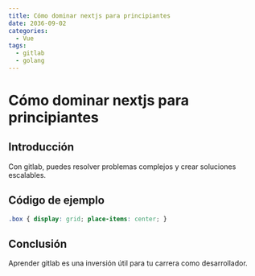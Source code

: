 ```yaml
---
title: Cómo dominar nextjs para principiantes
date: 2036-09-02
categories:
  - Vue
tags:
  - gitlab
  - golang
---
```


# Cómo dominar nextjs para principiantes

## Introducción

Con gitlab, puedes resolver problemas complejos y crear soluciones escalables.

## Código de ejemplo

```css
.box { display: grid; place-items: center; }
```

## Conclusión

Aprender gitlab es una inversión útil para tu carrera como desarrollador.